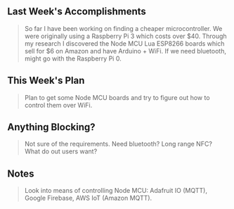 ## Last Week's Accomplishments

> So far I have been working on finding a cheaper microcontroller. We were originally using a
> Raspberry Pi 3 which costs over $40. Through my research I discovered the Node MCU Lua ESP8266
> boards which sell for $6 on Amazon and have Arduino + WiFi. If we need bluetooth, might go with
> the Raspberry Pi 0.

## This Week's Plan

> Plan to get some Node MCU boards and try to figure out how to control them over WiFi.

## Anything Blocking?

> Not sure of the requirements. Need bluetooth? Long range NFC? What do out users want?

## Notes

> Look into means of controlling Node MCU: Adafruit IO (MQTT), Google Firebase,
> AWS IoT (Amazon MQTT).
